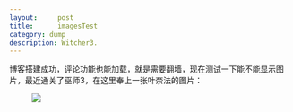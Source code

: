 ```yaml
---
layout:     post
title:      imagesTest
category: dump
description: Witcher3.
---
```

博客搭建成功，评论功能也能加载，就是需要翻墙，现在测试一下能不能显示图片，最近通关了巫师3，在这里奉上一张叶奈法的图片：
<figure>
<a><img src="{{lygone.github.io}}/images/yenaifa.jpg"></a>
</figure>